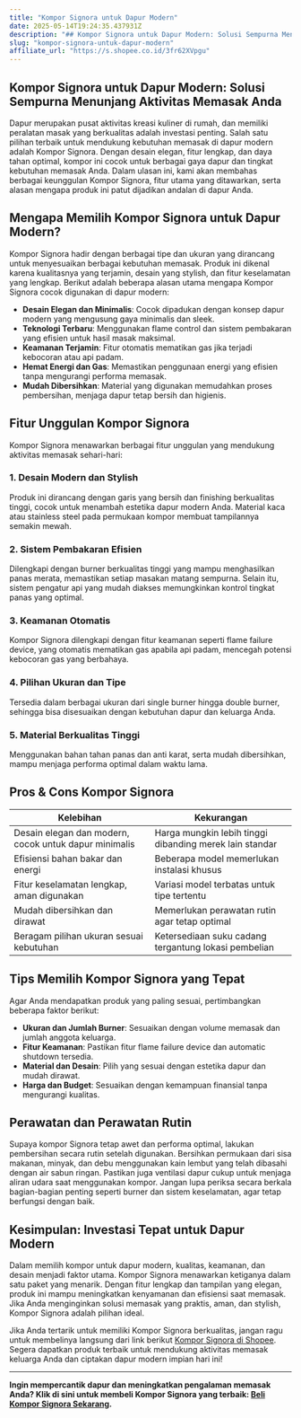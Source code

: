 ```yaml
---
title: "Kompor Signora untuk Dapur Modern"
date: 2025-05-14T19:24:35.437931Z
description: "## Kompor Signora untuk Dapur Modern: Solusi Sempurna Menunjang Aktivitas Memasak Anda..."
slug: "kompor-signora-untuk-dapur-modern"
affiliate_url: "https://s.shopee.co.id/3fr62XVpgu"
---
```

## Kompor Signora untuk Dapur Modern: Solusi Sempurna Menunjang Aktivitas Memasak Anda

Dapur merupakan pusat aktivitas kreasi kuliner di rumah, dan memiliki peralatan masak yang berkualitas adalah investasi penting. Salah satu pilihan terbaik untuk mendukung kebutuhan memasak di dapur modern adalah Kompor Signora. Dengan desain elegan, fitur lengkap, dan daya tahan optimal, kompor ini cocok untuk berbagai gaya dapur dan tingkat kebutuhan memasak Anda. Dalam ulasan ini, kami akan membahas berbagai keunggulan Kompor Signora, fitur utama yang ditawarkan, serta alasan mengapa produk ini patut dijadikan andalan di dapur Anda.

## Mengapa Memilih Kompor Signora untuk Dapur Modern?

Kompor Signora hadir dengan berbagai tipe dan ukuran yang dirancang untuk menyesuaikan berbagai kebutuhan memasak. Produk ini dikenal karena kualitasnya yang terjamin, desain yang stylish, dan fitur keselamatan yang lengkap. Berikut adalah beberapa alasan utama mengapa Kompor Signora cocok digunakan di dapur modern:

- **Desain Elegan dan Minimalis**: Cocok dipadukan dengan konsep dapur modern yang mengusung gaya minimalis dan sleek.
- **Teknologi Terbaru**: Menggunakan flame control dan sistem pembakaran yang efisien untuk hasil masak maksimal.
- **Keamanan Terjamin**: Fitur otomatis mematikan gas jika terjadi kebocoran atau api padam.
- **Hemat Energi dan Gas**: Memastikan penggunaan energi yang efisien tanpa mengurangi performa memasak.
- **Mudah Dibersihkan**: Material yang digunakan memudahkan proses pembersihan, menjaga dapur tetap bersih dan higienis.

## Fitur Unggulan Kompor Signora

Kompor Signora menawarkan berbagai fitur unggulan yang mendukung aktivitas memasak sehari-hari:

### 1. Desain Modern dan Stylish
Produk ini dirancang dengan garis yang bersih dan finishing berkualitas tinggi, cocok untuk menambah estetika dapur modern Anda. Material kaca atau stainless steel pada permukaan kompor membuat tampilannya semakin mewah.

### 2. Sistem Pembakaran Efisien
Dilengkapi dengan burner berkualitas tinggi yang mampu menghasilkan panas merata, memastikan setiap masakan matang sempurna. Selain itu, sistem pengatur api yang mudah diakses memungkinkan kontrol tingkat panas yang optimal.

### 3. Keamanan Otomatis
Kompor Signora dilengkapi dengan fitur keamanan seperti flame failure device, yang otomatis mematikan gas apabila api padam, mencegah potensi kebocoran gas yang berbahaya.

### 4. Pilihan Ukuran dan Tipe
Tersedia dalam berbagai ukuran dari single burner hingga double burner, sehingga bisa disesuaikan dengan kebutuhan dapur dan keluarga Anda.

### 5. Material Berkualitas Tinggi
Menggunakan bahan tahan panas dan anti karat, serta mudah dibersihkan, mampu menjaga performa optimal dalam waktu lama.

## Pros & Cons Kompor Signora

| Kelebihan | Kekurangan |
| --- | --- |
| Desain elegan dan modern, cocok untuk dapur minimalis | Harga mungkin lebih tinggi dibanding merek lain standar |
| Efisiensi bahan bakar dan energi | Beberapa model memerlukan instalasi khusus |
| Fitur keselamatan lengkap, aman digunakan | Variasi model terbatas untuk tipe tertentu |
| Mudah dibersihkan dan dirawat | Memerlukan perawatan rutin agar tetap optimal |
| Beragam pilihan ukuran sesuai kebutuhan | Ketersediaan suku cadang tergantung lokasi pembelian |

## Tips Memilih Kompor Signora yang Tepat

Agar Anda mendapatkan produk yang paling sesuai, pertimbangkan beberapa faktor berikut:

- **Ukuran dan Jumlah Burner**: Sesuaikan dengan volume memasak dan jumlah anggota keluarga.
- **Fitur Keamanan**: Pastikan fitur flame failure device dan automatic shutdown tersedia.
- **Material dan Desain**: Pilih yang sesuai dengan estetika dapur dan mudah dirawat.
- **Harga dan Budget**: Sesuaikan dengan kemampuan finansial tanpa mengurangi kualitas.

## Perawatan dan Perawatan Rutin

Supaya kompor Signora tetap awet dan performa optimal, lakukan pembersihan secara rutin setelah digunakan. Bersihkan permukaan dari sisa makanan, minyak, dan debu menggunakan kain lembut yang telah dibasahi dengan air sabun ringan. Pastikan juga ventilasi dapur cukup untuk menjaga aliran udara saat menggunakan kompor. Jangan lupa periksa secara berkala bagian-bagian penting seperti burner dan sistem keselamatan, agar tetap berfungsi dengan baik.

## Kesimpulan: Investasi Tepat untuk Dapur Modern

Dalam memilih kompor untuk dapur modern, kualitas, keamanan, dan desain menjadi faktor utama. Kompor Signora menawarkan ketiganya dalam satu paket yang menarik. Dengan fitur lengkap dan tampilan yang elegan, produk ini mampu meningkatkan kenyamanan dan efisiensi saat memasak. Jika Anda menginginkan solusi memasak yang praktis, aman, dan stylish, Kompor Signora adalah pilihan ideal.

Jika Anda tertarik untuk memiliki Kompor Signora berkualitas, jangan ragu untuk membelinya langsung dari link berikut [Kompor Signora di Shopee](https://s.shopee.co.id/3fr62XVpgu). Segera dapatkan produk terbaik untuk mendukung aktivitas memasak keluarga Anda dan ciptakan dapur modern impian hari ini!

---

**Ingin mempercantik dapur dan meningkatkan pengalaman memasak Anda? Klik di sini untuk membeli Kompor Signora yang terbaik: [Beli Kompor Signora Sekarang](https://s.shopee.co.id/3fr62XVpgu).**